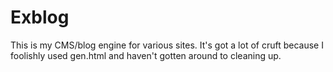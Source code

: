 # Exblog

This is my CMS/blog engine for various sites. It's got a lot of cruft because I foolishly used gen.html and haven't gotten around to cleaning up.
